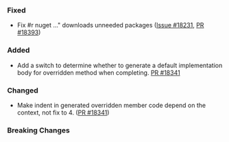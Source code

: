 ### Fixed
* Fix #r nuget ..." downloads unneeded packages ([Issue #18231](https://github.com/dotnet/fsharp/issues/18231), [PR #18393](https://github.com/dotnet/fsharp/pull/18393))

### Added
* Add a switch to determine whether to generate a default implementation body for overridden method when completing. [PR #18341](https://github.com/dotnet/fsharp/pull/18341)

### Changed
* Make indent in generated overridden member code depend on the context, not fix to 4. ([PR #18341](https://github.com/dotnet/fsharp/pull/18341))

### Breaking Changes
